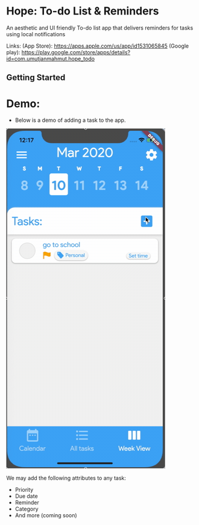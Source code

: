 # Hope: To-do List & Reminders

An aesthetic and UI friendly To-do list app that delivers reminders for tasks using local notifications

Links:
(App Store): https://apps.apple.com/us/app/id1531065845 
(Google play): https://play.google.com/store/apps/details?id=com.umutjanmahmut.hope_todo

## Getting Started

# Demo:
- Below is a demo of adding a task to the app.

![](assets/demo.gif)

We may add the following attributes to any task:
  - Priority
  - Due date
  - Reminder
  - Category
  - And more (coming soon)
